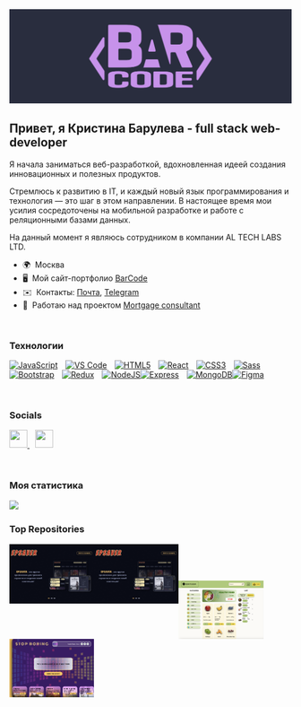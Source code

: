 <div width="100%" direction="row" align="center"><img src="https://github.com/mrsBarul/mrsBarul/blob/main/assets/logo.PNG"></div>

## Привет, я Кристина Барулева - full stack web-developer

Я начала заниматься веб-разработкой, вдохновленная идеей создания инновационных и полезных продуктов. 

Стремлюсь к развитию в IT, и каждый новый язык программирования и технология — это шаг в этом направлении. В настоящее время мои усилия сосредоточены на мобильной разработке и работе с реляционными базами данных. 

На данный момент я являюсь сотрудником в компании AL TECH LABS LTD. 

* 🌍  Москва
* 🖥️  Мой сайт-портфолио [BarCode](http://telling-clumsy-brand.glitch.me/)
* ✉️  Контакты: [Почта](mailto:kristina.baruleva@bk.ru), [Telegram](https://t.me/mrs_barul)　
* 🚀  Работаю над проектом [Mortgage consultant](http://mortage-cz.netlify.app/)

<br />

### Технологии


<p align="left">
<a href="https://developer.mozilla.org/en-US/docs/Web/JavaScript" target="_blank" rel="noreferrer"><img src="https://raw.githubusercontent.com/danielcranney/readme-generator/main/public/icons/skills/javascript-colored.svg" width="36" height="36" alt="JavaScript" /></a><span style="margin-right: 10px;"></span>
<a href="https://code.visualstudio.com/" target="_blank" rel="noreferrer"><img src="https://raw.githubusercontent.com/danielcranney/readme-generator/main/public/icons/skills/visualstudiocode.svg" width="36" height="36" alt="VS Code" /></a><span style="margin-right: 10px;"></span>
<a href="https://developer.mozilla.org/en-US/docs/Glossary/HTML5" target="_blank" rel="noreferrer"><img src="https://raw.githubusercontent.com/danielcranney/readme-generator/main/public/icons/skills/html5-colored.svg" width="36" height="36" alt="HTML5" /></a><span style="margin-right: 10px;"></span>
<a href="https://reactjs.org/" target="_blank" rel="noreferrer"><img src="https://raw.githubusercontent.com/danielcranney/readme-generator/main/public/icons/skills/react-colored.svg" width="36" height="36" alt="React" /></a><span style="margin-right: 10px;"></span>
<a href="https://www.w3.org/TR/CSS/#css" target="_blank" rel="noreferrer"><img src="https://raw.githubusercontent.com/danielcranney/readme-generator/main/public/icons/skills/css3-colored.svg" width="36" height="36" alt="CSS3" /></a><span style="margin-right: 10px;"></span>
<a href="https://sass-lang.com/" target="_blank" rel="noreferrer"><img src="https://raw.githubusercontent.com/danielcranney/readme-generator/main/public/icons/skills/sass-colored.svg" width="36" height="36" alt="Sass" /></a><span style="margin-right: 10px;"></span>
<a href="https://getbootstrap.com/" target="_blank" rel="noreferrer"><img src="https://raw.githubusercontent.com/danielcranney/readme-generator/main/public/icons/skills/bootstrap-colored.svg" width="36" height="36" alt="Bootstrap" /></a><span style="margin-right: 10px;"></span>
<a href="https://redux.js.org/" target="_blank" rel="noreferrer"><img src="https://raw.githubusercontent.com/danielcranney/readme-generator/main/public/icons/skills/redux-colored.svg" width="36" height="36" alt="Redux" /></a><span style="margin-right: 10px;"></span>
<a href="https://nodejs.org/en/" target="_blank" rel="noreferrer"><img src="https://raw.githubusercontent.com/danielcranney/readme-generator/main/public/icons/skills/nodejs-colored.svg" width="36" height="36" alt="NodeJS" /></a><a href="https://expressjs.com/" target="_blank" rel="noreferrer"><img src="https://raw.githubusercontent.com/danielcranney/readme-generator/main/public/icons/skills/express-colored.svg" width="36" height="36" alt="Express" /></a><span style="margin-right: 10px;"></span>
<a href="https://www.mongodb.com/" target="_blank" rel="noreferrer"><img src="https://raw.githubusercontent.com/danielcranney/readme-generator/main/public/icons/skills/mongodb-colored.svg" width="36" height="36" alt="MongoDB" /></a><a href="https://www.figma.com/" target="_blank" rel="noreferrer"><img src="https://raw.githubusercontent.com/danielcranney/readme-generator/main/public/icons/skills/figma-colored.svg" width="36" height="36" alt="Figma" /></a>
</p><br />


### Socials

<p align="left"> <a href="https://www.github.com/mrsBarul" target="_blank" rel="noreferrer"> <picture> <source media="(prefers-color-scheme: dark)" srcset="https://raw.githubusercontent.com/danielcranney/readme-generator/main/public/icons/socials/github-dark.svg" /> <source media="(prefers-color-scheme: light)" srcset="https://raw.githubusercontent.com/danielcranney/readme-generator/main/public/icons/socials/github.svg" /> <img src="https://raw.githubusercontent.com/danielcranney/readme-generator/main/public/icons/socials/github.svg" width="32" height="32" /> </picture> </a>
<span style="margin-right: 10px;"></span>
 <a href="http://www.instagram.com/mrs.barul" target="_blank" rel="noreferrer"> <picture> <source media="(prefers-color-scheme: dark)" srcset="https://raw.githubusercontent.com/danielcranney/readme-generator/main/public/icons/socials/instagram-dark.svg" /> <source media="(prefers-color-scheme: light)" srcset="https://raw.githubusercontent.com/danielcranney/readme-generator/main/public/icons/socials/instagram.svg" /> <img src="https://raw.githubusercontent.com/danielcranney/readme-generator/main/public/icons/socials/instagram.svg" width="32" height="32" /> </picture> </a></p>

 <br />

### Моя статистика

<div width="100%" direction="row" align="left"><img width="64%" src="https://github-profile-summary-cards.vercel.app/api/cards/profile-details?username=mrsBarul&theme=material_palenight"></div>


### Top Repositories

<div>
  <div width="100%" align="left">
  <a href="https://github.com/mrsBarul/epsaver-frontend " align="left"><img align="left" width="30%" src="https://github.com/mrsBarul/mrsBarul/blob/main/assets/EpSaver.png" align="left"></a>
  <a href="https://github.com/mrsBarul/epsaver-frontend " align="left"><img align="left" width="30%" src="https://github.com/mrsBarul/mrsBarul/blob/main/assets/EpSaver.png" /></a>
  </div>

  <br /><br /><br />

  <div width="100%" align="left">
    <a href="https://github.com/mrsBarul/DOOR-TO-DOOR " align="left"><img align="left" width="30%" src="https://github.com/mrsBarul/mrsBarul/blob/main/assets/DoorToDoor.png" /></a>
    <a href="https://github.com/mrsBarul/Stop-Boring " align="left"><img align="left" width="30%" src="https://github.com/mrsBarul/mrsBarul/blob/main/assets/Boring.png" /></a>
  </div>
</div>